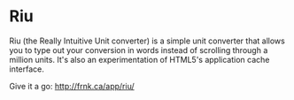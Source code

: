 Riu
============

Riu (the Really Intuitive Unit converter) is a simple unit converter that allows you to type out your conversion in words instead of scrolling through a million units. It's also an experimentation of HTML5's application cache interface.

Give it a go: http://frnk.ca/app/riu/
